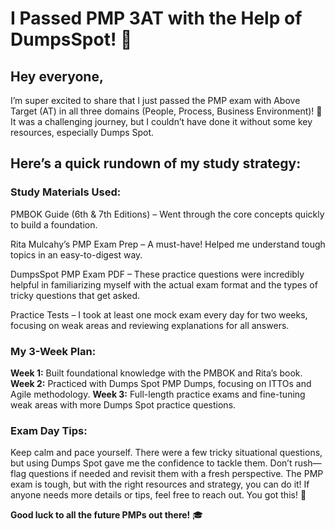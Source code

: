 # I Passed PMP 3AT with the Help of DumpsSpot! 🎉

## Hey everyone,

I’m super excited to share that I just passed the PMP exam with Above Target (AT) in all three domains (People, Process, Business Environment)! 🎯 It was a challenging journey, but I couldn’t have done it without some key resources, especially Dumps Spot.

## Here’s a quick rundown of my study strategy:

### Study Materials Used:
PMBOK Guide (6th & 7th Editions) – Went through the core concepts quickly to build a foundation.

Rita Mulcahy’s PMP Exam Prep – A must-have! Helped me understand tough topics in an easy-to-digest way.

DumpsSpot PMP Exam PDF – These practice questions were incredibly helpful in familiarizing myself with the actual exam format and the types of tricky questions that get asked.

Practice Tests – I took at least one mock exam every day for two weeks, focusing on weak areas and reviewing explanations for all answers.

### My 3-Week Plan:
**Week 1:** Built foundational knowledge with the PMBOK and Rita’s book.
**Week 2:** Practiced with Dumps Spot PMP Dumps, focusing on ITTOs and Agile methodology.
**Week 3:** Full-length practice exams and fine-tuning weak areas with more Dumps Spot practice questions.
### Exam Day Tips:
Keep calm and pace yourself. There were a few tricky situational questions, but using Dumps Spot gave me the confidence to tackle them.
Don’t rush—flag questions if needed and revisit them with a fresh perspective.
The PMP exam is tough, but with the right resources and strategy, you can do it! If anyone needs more details or tips, feel free to reach out. You got this! 💪

**Good luck to all the future PMPs out there!** 🎓
